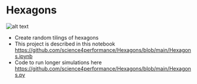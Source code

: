 # Hexagons
![alt text](https://github.com/science4performance/Hexagons/blob/main/Hexagon%206.png)
- Create random tilings of hexagons
- This project is described in this notebook https://github.com/science4performance/Hexagons/blob/main/Hexagons.ipynb
- Code to run longer simulations here https://github.com/science4performance/Hexagons/blob/main/Hexagons.py

